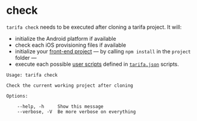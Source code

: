 # check

`tarifa check` needs to be executed after cloning a tarifa project. It will:
* initialize the Android platform if available
* check each iOS provisioning files if available
* initialize your [front-end project](../project/index.md#the-www-project) — by calling `npm install` in the `project` folder —
* execute each possible [user scripts](../configurations/index.md#check) defined in [`tarifa.json`](../project/index.md#tarifajson-and-privatejson) scripts.

```
Usage: tarifa check

Check the current working project after cloning

Options:

    --help, -h     Show this message
    --verbose, -V  Be more verbose on everything
```
